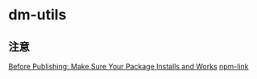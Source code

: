# dm-utils

## 注意

[Before Publishing: Make Sure Your Package Installs and Works](https://docs.npmjs.com/cli/v10/using-npm/developers/#before-publishing-make-sure-your-package-installs-and-works)
[npm-link](https://docs.npmjs.com/cli/v9/commands/npm-link)